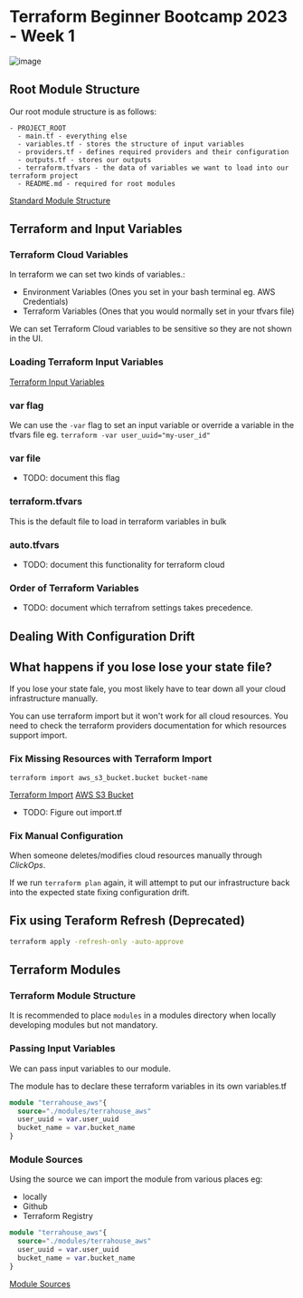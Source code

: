 # Terraform Beginner Bootcamp 2023 - Week 1

![image](https://github.com/CallMeSnacktime/terraform-beginner-bootcamp-2023/assets/26889538/8049a3c4-1e55-4cdd-a1ab-89357f0061e1)


## Root Module Structure

Our root module structure is as follows:

```
- PROJECT_ROOT
  - main.tf - everything else
  - variables.tf - stores the structure of input variables
  - providers.tf - defines required providers and their configuration
  - outputs.tf - stores our outputs
  - terraform.tfvars - the data of variables we want to load into our terraform project
  - README.md - required for root modules
```

[Standard Module Structure](https://developer.hashicorp.com/terraform/language/modules/develop/structure)

## Terraform and Input Variables

### Terraform Cloud Variables

In terraform we can set two kinds of variables.:
- Environment Variables (Ones you set in your bash terminal eg. AWS Credentials)
- Terraform Variables (Ones that you would normally set in your tfvars file)

We can set Terraform Cloud variables to be sensitive so they are not shown in the UI.

### Loading Terraform Input Variables

[Terraform Input Variables](https://developer.hashicorp.com/terraform/language/values/variables)

### var flag
We can use the `-var` flag to set an input variable or override a variable in the tfvars file eg. `terraform -var user_uuid="my-user_id"`

### var file

- TODO: document this flag

### terraform.tfvars

This is the default file to load in terraform variables in bulk

### auto.tfvars

- TODO: document this functionality for terraform cloud

### Order of Terraform Variables

- TODO: document which terrafrom settings takes precedence.

## Dealing With Configuration Drift



## What happens if you lose lose your state file?

If you lose your state fale, you most likely have to tear down all your cloud infrastructure manually.

You can use terraform import but it won't work for all cloud resources. You need to check the terraform providers documentation for which resources support  import.

### Fix Missing Resources with Terraform Import

`terraform import aws_s3_bucket.bucket bucket-name`

[Terraform Import](https://developer.hashicorp.com/terraform/cli/import)
[AWS S3 Bucket](https://registry.terraform.io/providers/hashicorp/aws/latest/docs/resources/s3_bucket#import)
- TODO: Figure out import.tf

### Fix Manual Configuration

When someone deletes/modifies cloud resources manually through *ClickOps*.

If we run `terraform plan` again, it will attempt to put our infrastructure back into the expected state fixing configuration drift.


## Fix using Teraform Refresh (Deprecated)

```sh
terraform apply -refresh-only -auto-approve
```


## Terraform Modules

### Terraform Module Structure

It is recommended to place `modules` in a modules directory when locally developing modules but not mandatory.


### Passing Input Variables

We can pass input variables to our module.

The module has to declare these terraform variables in its own variables.tf


```tf
module "terrahouse_aws"{
  source="./modules/terrahouse_aws"
  user_uuid = var.user_uuid
  bucket_name = var.bucket_name
}
```

### Module Sources

Using  the source we can import the module from various places eg:
- locally
- Github
- Terraform Registry


```tf
module "terrahouse_aws"{
  source="./modules/terrahouse_aws"
  user_uuid = var.user_uuid
  bucket_name = var.bucket_name
}
```

[Module Sources](https://developer.hashicorp.com/terraform/language/modules/sources)
